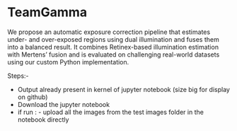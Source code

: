 # TeamGamma
We propose an automatic exposure correction pipeline that estimates under- and over-exposed regions using dual illumination and fuses them into a balanced result. It combines Retinex-based illumination estimation with Mertens’ fusion and is evaluated on challenging real-world datasets using our custom Python implementation.

Steps:-
- Output already present in kernel of jupyter notebook (size big for display on github)
- Download the jupyter notebook
- if run :
      - upload all the images from the test images folder in the notebook directly     
